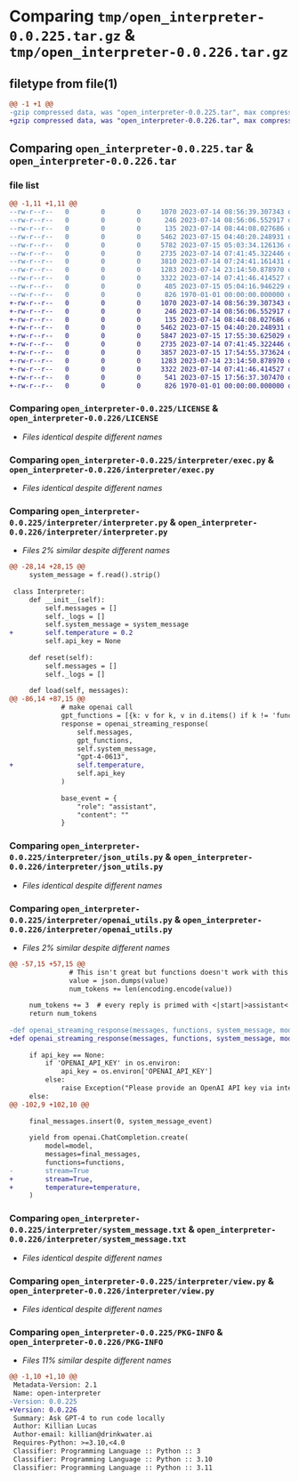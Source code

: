 # Comparing `tmp/open_interpreter-0.0.225.tar.gz` & `tmp/open_interpreter-0.0.226.tar.gz`

## filetype from file(1)

```diff
@@ -1 +1 @@
-gzip compressed data, was "open_interpreter-0.0.225.tar", max compression
+gzip compressed data, was "open_interpreter-0.0.226.tar", max compression
```

## Comparing `open_interpreter-0.0.225.tar` & `open_interpreter-0.0.226.tar`

### file list

```diff
@@ -1,11 +1,11 @@
--rw-r--r--   0        0        0     1070 2023-07-14 08:56:39.307343 open_interpreter-0.0.225/LICENSE
--rw-r--r--   0        0        0      246 2023-07-14 08:56:06.552917 open_interpreter-0.0.225/README.md
--rw-r--r--   0        0        0      135 2023-07-14 08:44:08.027686 open_interpreter-0.0.225/interpreter/__init__.py
--rw-r--r--   0        0        0     5462 2023-07-15 04:40:20.248931 open_interpreter-0.0.225/interpreter/exec.py
--rw-r--r--   0        0        0     5782 2023-07-15 05:03:34.126136 open_interpreter-0.0.225/interpreter/interpreter.py
--rw-r--r--   0        0        0     2735 2023-07-14 07:41:45.322446 open_interpreter-0.0.225/interpreter/json_utils.py
--rw-r--r--   0        0        0     3810 2023-07-14 07:24:41.161431 open_interpreter-0.0.225/interpreter/openai_utils.py
--rw-r--r--   0        0        0     1283 2023-07-14 23:14:50.878970 open_interpreter-0.0.225/interpreter/system_message.txt
--rw-r--r--   0        0        0     3322 2023-07-14 07:41:46.414527 open_interpreter-0.0.225/interpreter/view.py
--rw-r--r--   0        0        0      485 2023-07-15 05:04:16.946229 open_interpreter-0.0.225/pyproject.toml
--rw-r--r--   0        0        0      826 1970-01-01 00:00:00.000000 open_interpreter-0.0.225/PKG-INFO
+-rw-r--r--   0        0        0     1070 2023-07-14 08:56:39.307343 open_interpreter-0.0.226/LICENSE
+-rw-r--r--   0        0        0      246 2023-07-14 08:56:06.552917 open_interpreter-0.0.226/README.md
+-rw-r--r--   0        0        0      135 2023-07-14 08:44:08.027686 open_interpreter-0.0.226/interpreter/__init__.py
+-rw-r--r--   0        0        0     5462 2023-07-15 04:40:20.248931 open_interpreter-0.0.226/interpreter/exec.py
+-rw-r--r--   0        0        0     5847 2023-07-15 17:55:30.625029 open_interpreter-0.0.226/interpreter/interpreter.py
+-rw-r--r--   0        0        0     2735 2023-07-14 07:41:45.322446 open_interpreter-0.0.226/interpreter/json_utils.py
+-rw-r--r--   0        0        0     3857 2023-07-15 17:54:55.373624 open_interpreter-0.0.226/interpreter/openai_utils.py
+-rw-r--r--   0        0        0     1283 2023-07-14 23:14:50.878970 open_interpreter-0.0.226/interpreter/system_message.txt
+-rw-r--r--   0        0        0     3322 2023-07-14 07:41:46.414527 open_interpreter-0.0.226/interpreter/view.py
+-rw-r--r--   0        0        0      541 2023-07-15 17:56:37.307470 open_interpreter-0.0.226/pyproject.toml
+-rw-r--r--   0        0        0      826 1970-01-01 00:00:00.000000 open_interpreter-0.0.226/PKG-INFO
```

### Comparing `open_interpreter-0.0.225/LICENSE` & `open_interpreter-0.0.226/LICENSE`

 * *Files identical despite different names*

### Comparing `open_interpreter-0.0.225/interpreter/exec.py` & `open_interpreter-0.0.226/interpreter/exec.py`

 * *Files identical despite different names*

### Comparing `open_interpreter-0.0.225/interpreter/interpreter.py` & `open_interpreter-0.0.226/interpreter/interpreter.py`

 * *Files 2% similar despite different names*

```diff
@@ -28,14 +28,15 @@
     system_message = f.read().strip()
 
 class Interpreter:
     def __init__(self):
         self.messages = []
         self._logs = []
         self.system_message = system_message
+        self.temperature = 0.2
         self.api_key = None
 
     def reset(self):
         self.messages = []
         self._logs = []
 
     def load(self, messages):
@@ -86,14 +87,15 @@
             # make openai call
             gpt_functions = [{k: v for k, v in d.items() if k != 'function'} for d in functions]
             response = openai_streaming_response(
                 self.messages,
                 gpt_functions,
                 self.system_message,
                 "gpt-4-0613",
+                self.temperature,
                 self.api_key
             )
 
             base_event = {
                 "role": "assistant",
                 "content": ""
             }
```

### Comparing `open_interpreter-0.0.225/interpreter/json_utils.py` & `open_interpreter-0.0.226/interpreter/json_utils.py`

 * *Files identical despite different names*

### Comparing `open_interpreter-0.0.225/interpreter/openai_utils.py` & `open_interpreter-0.0.226/interpreter/openai_utils.py`

 * *Files 2% similar despite different names*

```diff
@@ -57,15 +57,15 @@
               # This isn't great but functions doesn't work with this! So I do this:
               value = json.dumps(value)
               num_tokens += len(encoding.encode(value))
 
     num_tokens += 3  # every reply is primed with <|start|>assistant<|message|>
     return num_tokens
 
-def openai_streaming_response(messages, functions, system_message, model, api_key):
+def openai_streaming_response(messages, functions, system_message, model, temperature, api_key):
 
     if api_key == None:
         if 'OPENAI_API_KEY' in os.environ:
             api_key = os.environ['OPENAI_API_KEY']
         else:
             raise Exception("Please provide an OpenAI API key via interpreter.openai_api_key or as an environment variable ('OPENAI_API_KEY').")
     else:
@@ -102,9 +102,10 @@
 
     final_messages.insert(0, system_message_event)
 
     yield from openai.ChatCompletion.create(
         model=model,
         messages=final_messages,
         functions=functions,
-        stream=True
+        stream=True,
+        temperature=temperature,
     )
```

### Comparing `open_interpreter-0.0.225/interpreter/system_message.txt` & `open_interpreter-0.0.226/interpreter/system_message.txt`

 * *Files identical despite different names*

### Comparing `open_interpreter-0.0.225/interpreter/view.py` & `open_interpreter-0.0.226/interpreter/view.py`

 * *Files identical despite different names*

### Comparing `open_interpreter-0.0.225/PKG-INFO` & `open_interpreter-0.0.226/PKG-INFO`

 * *Files 11% similar despite different names*

```diff
@@ -1,10 +1,10 @@
 Metadata-Version: 2.1
 Name: open-interpreter
-Version: 0.0.225
+Version: 0.0.226
 Summary: Ask GPT-4 to run code locally
 Author: Killian Lucas
 Author-email: killian@drinkwater.ai
 Requires-Python: >=3.10,<4.0
 Classifier: Programming Language :: Python :: 3
 Classifier: Programming Language :: Python :: 3.10
 Classifier: Programming Language :: Python :: 3.11
```

